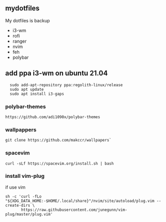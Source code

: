 ## mydotfiles
My dotfiles is  backup
- i3-wm 
- rofi
- ranger 
- nvim 
- feh
- polybar

## add ppa  i3-wm on ubuntu 21.04 
```
  sudo add-apt-repository ppa:regolith-linux/release
  sudo apt update
  sudo apt install i3-gaps
```
### polybar-themes 
```
https://github.com/adi1090x/polybar-themes
```
### wallpappers

```
git clone https://github.com/makccr/wallpapers`
```
### spacevim 
```
curl -sLf https://spacevim.org/install.sh | bash
```

### install  vim-plug
if use vim 
```
sh -c 'curl -fLo "${XDG_DATA_HOME:-$HOME/.local/share}"/nvim/site/autoload/plug.vim --create-dirs \
       https://raw.githubusercontent.com/junegunn/vim-plug/master/plug.vim'
```

